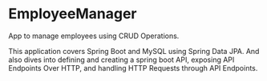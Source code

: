 # EmployeeManager
App to manage employees using CRUD Operations.

This application covers Spring Boot and MySQL using Spring Data JPA. And also dives into defining and creating a spring boot API, exposing API Endpoints Over HTTP, and  handling HTTP Requests through API Endpoints.
